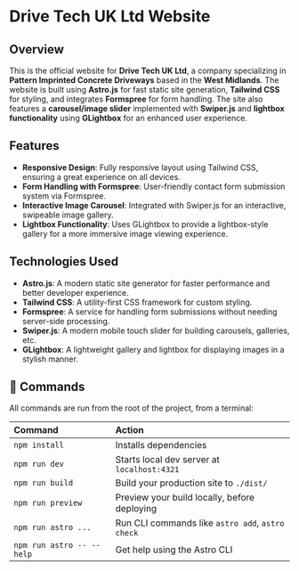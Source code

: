 # Drive Tech UK Ltd Website

## Overview

This is the official website for **Drive Tech UK Ltd**, a company specializing in **Pattern Imprinted Concrete Driveways** based in the **West Midlands**. The website is built using **Astro.js** for fast static site generation, **Tailwind CSS** for styling, and integrates **Formspree** for form handling. The site also features a **carousel/image slider** implemented with **Swiper.js** and **lightbox functionality** using **GLightbox** for an enhanced user experience.

## Features

- **Responsive Design**: Fully responsive layout using Tailwind CSS, ensuring a great experience on all devices.
- **Form Handling with Formspree**: User-friendly contact form submission system via Formspree.
- **Interactive Image Carousel**: Integrated with Swiper.js for an interactive, swipeable image gallery.
- **Lightbox Functionality**: Uses GLightbox to provide a lightbox-style gallery for a more immersive image viewing experience.

## Technologies Used

- **Astro.js**: A modern static site generator for faster performance and better developer experience.
- **Tailwind CSS**: A utility-first CSS framework for custom styling.
- **Formspree**: A service for handling form submissions without needing server-side processing.
- **Swiper.js**: A modern mobile touch slider for building carousels, galleries, etc.
- **GLightbox**: A lightweight gallery and lightbox for displaying images in a stylish manner.

## 🧞 Commands

All commands are run from the root of the project, from a terminal:

| Command                   | Action                                           |
| :------------------------ | :----------------------------------------------- |
| `npm install`             | Installs dependencies                            |
| `npm run dev`             | Starts local dev server at `localhost:4321`      |
| `npm run build`           | Build your production site to `./dist/`          |
| `npm run preview`         | Preview your build locally, before deploying     |
| `npm run astro ...`       | Run CLI commands like `astro add`, `astro check` |
| `npm run astro -- --help` | Get help using the Astro CLI                     |
